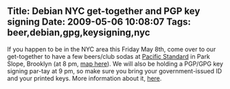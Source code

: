 Title: Debian NYC get-together and PGP key signing
Date: 2009-05-06 10:08:07
Tags: beer,debian,gpg,keysigning,nyc
---
If you happen to be in the NYC area this Friday May 8th, come over to our get-together to have a few beers/club sodas at <a href="http://www.pacificstandardbrooklyn.com/">Pacific Standard</a> in Park Slope, Brooklyn (at 8 pm, <a href="http://maps.google.com/maps?oi=map&amp;q=82+Fourth+Avenue,+Brooklyn,+NY">map here</a>). We will also be holding a PGP/GPG key signing par-tay at 9 pm, so make sure you bring your government-issued ID and your printed keys. More information about it, <a href="http://lists.vireo.org/pipermail/debiannyc/2009-May/000277.html">here</a>.